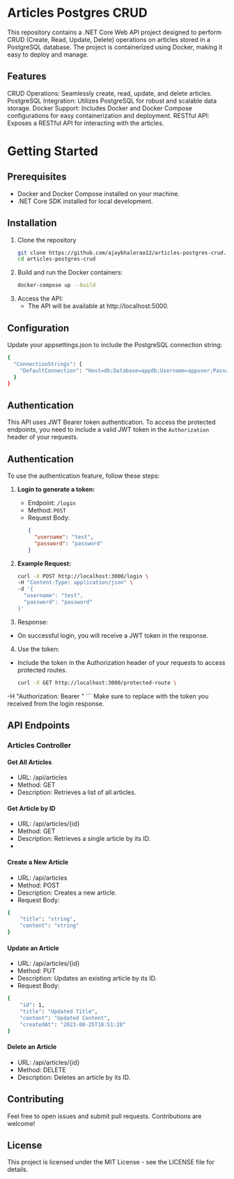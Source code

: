 # Articles Postgres CRUD
This repository contains a .NET Core Web API project designed to perform CRUD (Create, Read, Update, Delete) operations on articles stored in a PostgreSQL database. The project is containerized using Docker, making it easy to deploy and manage.

## Features
CRUD Operations: Seamlessly create, read, update, and delete articles.
PostgreSQL Integration: Utilizes PostgreSQL for robust and scalable data storage.
Docker Support: Includes Docker and Docker Compose configurations for easy containerization and deployment.
RESTful API: Exposes a RESTful API for interacting with the articles.


# Getting Started
## Prerequisites
- Docker and Docker Compose installed on your machine.
- .NET Core SDK installed for local development.

## Installation
1. Clone the repository
    ```bash
    git clone https://github.com/ajaybhalerao12/articles-postgres-crud.git
    cd articles-postgres-crud
    ```
2. Build and run the Docker containers:
    ```bash
    docker-compose up --build
    ```
3. Access the API:
   - The API will be available at http://localhost:5000.   

## Configuration
Update your appsettings.json to include the PostgreSQL connection string:    

```bash
{
  "ConnectionStrings": {
    "DefaultConnection": "Host=db;Database=appdb;Username=appuser;Password=apppassword"
  }
}
```

## Authentication

This API uses JWT Bearer token authentication. To access the protected endpoints, you need to include a valid JWT token in the `Authorization` header of your requests.
## Authentication

To use the authentication feature, follow these steps:

1. **Login to generate a token:**
   - Endpoint: `/login`
   - Method: `POST`
   - Request Body:
     ```json
     {
       "username": "test",
       "password": "password"
     }
     ```

2. **Example Request:**
   ```bash
   curl -X POST http://localhost:3000/login \
   -H "Content-Type: application/json" \
   -d '{
     "username": "test",
     "password": "password"
   }'
   ```
3. Response:
  - On successful login, you will receive a JWT token in the response.
4. Use the token:
  - Include the token in the Authorization header of your requests to access protected routes.
    ```bash
    curl -X GET http://localhost:3000/protected-route \
-H "Authorization: Bearer <your-jwt-token>"
    ```
    Make sure to replace <your-jwt-token> with the token you received from the login response.

## API Endpoints
### Articles Controller
#### Get All Articles
- URL: /api/articles
- Method: GET
- Description: Retrieves a list of all articles.

####  Get Article by ID
- URL: /api/articles/{id}
- Method: GET
- Description: Retrieves a single article by its ID.
- 
#### Create a New Article
- URL: /api/articles
- Method: POST
- Description: Creates a new article.
- Request Body:
```bash
{
    "title": "string",
    "content": "string"
}
```

#### Update an Article
- URL: /api/articles/{id}
- Method: PUT
- Description: Updates an existing article by its ID.
- Request Body:
```bash
{
    "id": 1,
    "title": "Updated Title",
    "content": "Updated Content",
    "createdAt": "2023-08-25T18:51:28"
}
```

#### Delete an Article
- URL: /api/articles/{id}
- Method: DELETE
- Description: Deletes an article by its ID.

## Contributing
Feel free to open issues and submit pull requests. Contributions are welcome!

## License
This project is licensed under the MIT License - see the LICENSE file for details.